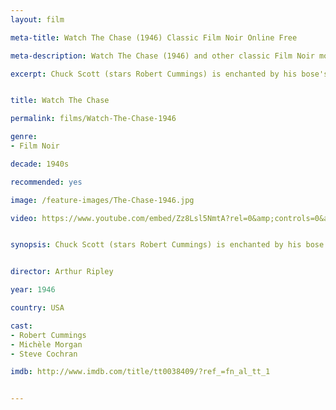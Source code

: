 ```yaml
---
layout: film

meta-title: Watch The Chase (1946) Classic Film Noir Online Free

meta-description: Watch The Chase (1946) and other classic Film Noir movies at La Filmothèque. Hundreds of classic public domain films.

excerpt: Chuck Scott (stars Robert Cummings) is enchanted by his bose's wife, a true femme-fatale. His involvement with her soon becomes a real-life nightmare. This dark cult-classic film-noir is based on the novel The Black Path of Fear, written by Cornell Woolrich.


title: Watch The Chase

permalink: films/Watch-The-Chase-1946

genre:
- Film Noir

decade: 1940s

recommended: yes

image: /feature-images/The-Chase-1946.jpg

video: https://www.youtube.com/embed/Zz8Lsl5NmtA?rel=0&amp;controls=0&amp;showinfo=0


synopsis: Chuck Scott (stars Robert Cummings) is enchanted by his bose's wife, a true femme-fatale. His involvement with her soon becomes a real-life nightmare. This dark cult-classic film-noir is based on the novel The Black Path of Fear, written by Cornell Woolrich.


director: Arthur Ripley

year: 1946

country: USA

cast:
- Robert Cummings
- Michèle Morgan
- Steve Cochran

imdb: http://www.imdb.com/title/tt0038409/?ref_=fn_al_tt_1


---
```



